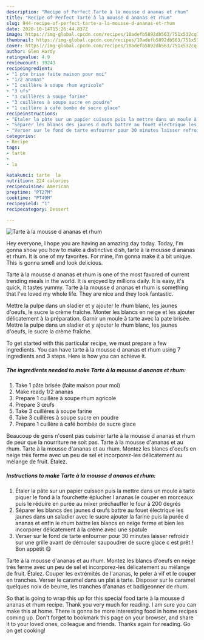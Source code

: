 ```yaml
---
description: "Recipe of Perfect Tarte à la mousse d ananas et rhum"
title: "Recipe of Perfect Tarte à la mousse d ananas et rhum"
slug: 944-recipe-of-perfect-tarte-a-la-mousse-d-ananas-et-rhum
date: 2020-10-14T15:26:44.837Z
image: https://img-global.cpcdn.com/recipes/10adefb5892db563/751x532cq70/tarte-a-la-mousse-d-ananas-et-rhum-photo-principale-de-la-recette.jpg
thumbnail: https://img-global.cpcdn.com/recipes/10adefb5892db563/751x532cq70/tarte-a-la-mousse-d-ananas-et-rhum-photo-principale-de-la-recette.jpg
cover: https://img-global.cpcdn.com/recipes/10adefb5892db563/751x532cq70/tarte-a-la-mousse-d-ananas-et-rhum-photo-principale-de-la-recette.jpg
author: Glen Hardy
ratingvalue: 4.9
reviewcount: 39243
recipeingredient:
- "1 pte brise faite maison pour moi"
- "1/2 ananas"
- "1 cuillère à soupe rhum agricole"
- "3 ufs"
- "3 cuillères à soupe farine"
- "3 cuillères à soupe sucre en poudre"
- "1 cuillère à café bombe de sucre glace"
recipeinstructions:
- "Étaler la pâte sur un papier cuisson puis la mettre dans un moule à tarte piquer le fond à la fourchette éplucher l ananas le couper en morceaux puis le réduire en purée au mixer préchauffer le four à 200 degrés"
- "Séparer les blancs des jaunes d œufs battre au fouet électrique les jaunes dans un saladier avec le sucre ajouter la farine puis la purée d ananas et enfin le rhum battre les blancs en neige ferme et bien les incorporer délicatement à la crème avec une spatule"
- "Verser sur le fond de tarte enfourner pour 30 minutes laisser refroidir sur une grille avant de démouler saupoudrer de sucre glace c est prêt ! Bon appétit 😋"
categories:
- Recipe
tags:
- tarte
- 
- la

katakunci: tarte  la 
nutrition: 224 calories
recipecuisine: American
preptime: "PT27M"
cooktime: "PT49M"
recipeyield: "1"
recipecategory: Dessert

---
```



![Tarte à la mousse d ananas et rhum](https://img-global.cpcdn.com/recipes/10adefb5892db563/751x532cq70/tarte-a-la-mousse-d-ananas-et-rhum-photo-principale-de-la-recette.jpg)

Hey everyone, I hope you are having an amazing day today. Today, I'm gonna show you how to make a distinctive dish, tarte à la mousse d ananas et rhum. It is one of my favorites. For mine, I'm gonna make it a bit unique. This is gonna smell and look delicious.

Tarte à la mousse d ananas et rhum is one of the most favored of current trending meals in the world. It is enjoyed by millions daily. It is easy, it's quick, it tastes yummy. Tarte à la mousse d ananas et rhum is something that I've loved my whole life. They are nice and they look fantastic.

Mettre la pulpe dans un sladier et y ajouter le rhum blanc, les jaunes d&#39;oeufs, le sucre la crème fraîche. Monter les blancs en neige et les ajouter délicatement à la préparation. Garnir un moule à tarte avec la pate brisée. Mettre la pulpe dans un sladier et y ajouter le rhum blanc, les jaunes d&#39;oeufs, le sucre la crème fraîche.


To get started with this particular recipe, we must prepare a few ingredients. You can have tarte à la mousse d ananas et rhum using 7 ingredients and 3 steps. Here is how you can achieve it.

<!--inarticleads1-->

##### The ingredients needed to make Tarte à la mousse d ananas et rhum:

1. Take 1 pâte brisée (faite maison pour moi)
1. Make ready 1/2 ananas
1. Prepare 1 cuillère à soupe rhum agricole
1. Prepare 3 œufs
1. Take 3 cuillères à soupe farine
1. Take 3 cuillères à soupe sucre en poudre
1. Prepare 1 cuillère à café bombée de sucre glace


Beaucoup de gens n&#39;osent pas cuisiner tarte à la mousse d ananas et rhum de peur que la nourriture ne soit pas. Tarte à la mousse d&#39;ananas et au rhum. Tarte à la mousse d&#39;ananas et au rhum. Montez les blancs d&#39;oeufs en neige très ferme avec un peu de sel et incorporez-les délicatement au mélange de fruit. Étalez. 

<!--inarticleads2-->

##### Instructions to make Tarte à la mousse d ananas et rhum:

1. Étaler la pâte sur un papier cuisson puis la mettre dans un moule à tarte piquer le fond à la fourchette éplucher l ananas le couper en morceaux puis le réduire en purée au mixer préchauffer le four à 200 degrés
1. Séparer les blancs des jaunes d œufs battre au fouet électrique les jaunes dans un saladier avec le sucre ajouter la farine puis la purée d ananas et enfin le rhum battre les blancs en neige ferme et bien les incorporer délicatement à la crème avec une spatule
1. Verser sur le fond de tarte enfourner pour 30 minutes laisser refroidir sur une grille avant de démouler saupoudrer de sucre glace c est prêt ! Bon appétit 😋


Tarte à la mousse d&#39;ananas et au rhum. Montez les blancs d&#39;oeufs en neige très ferme avec un peu de sel et incorporez-les délicatement au mélange de fruit. Étalez. Couper les extrémités de l&#39;ananas, le peler à vif et le couper en tranches. Verser le caramel dans un plat à tarte. Disposer sur le caramel quelques noix de beurre, les tranches d&#39;ananas et badigeonner de rhum. 

So that is going to wrap this up for this special food tarte à la mousse d ananas et rhum recipe. Thank you very much for reading. I am sure you can make this at home. There is gonna be more interesting food in home recipes coming up. Don't forget to bookmark this page on your browser, and share it to your loved ones, colleague and friends. Thanks again for reading. Go on get cooking!

